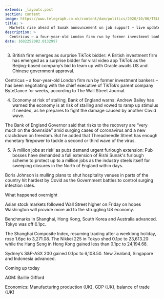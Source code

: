 ```yaml
--- 
extends: _layouts.post 
section: content 
image: https://www.telegraph.co.uk/content/dam/politics/2020/10/06/TELEMMGLPICT000240222759_trans_NvBQzQNjv4Bq9Sj0iK6tMqYFe-Sh9FllTU5WBhZMPklZa7PSXGN41I0.jpeg?impolicy=logo-overlay 
title: > 
  Markets rise ahead of Sunak announcement on job support – live updates 
description: > 
  Centricus – a four-year-old London firm run by former investment bankers – has been negotiating with the chief executive of TikTok’s parent company ByteDance for weeks, according to The Wall Street Journal.But he added that Threadneedle Street has enough monetary firepower to tackle a second or third wave of the virus.What happened overnightAsian stock markets followed Wall Street higher on Friday on hopes Washington will provide more aid to the struggling US economy.The Nikkei 225 in Tokyo shed 0.1pc to 23,613.20 while the Hang Seng in Hong Kong gained less than 0.1pc to 24,194.68.Coming up todayAGM: Baillie GiffordEconomics: Manufacturing production (UK), GDP (UK), balance of trade (UK) 
date: 1602252082.0132997 
--- 
```

3) British firm emerges as surprise TikTok bidder: A British investment firm has emerged as a surprise bidder for viral video app TikTok as the Beijing-based company’s bid to team up with Oracle awaits US and Chinese government approval.

Centricus – a four-year-old London firm run by former investment bankers – has been negotiating with the chief executive of TikTok’s parent company ByteDance for weeks, according to The Wall Street Journal.

4) Economy at risk of stalling, Bank of England warns: Andrew Bailey has warned the economy is at risk of stalling and vowed to ramp up stimulus if needed, as he prepares to fight the damage caused by another Covid wave.

The Bank of England Governor said that risks to the recovery are “very much on the downside” amid surging cases of coronavirus and a new crackdown on freedom. But he added that Threadneedle Street has enough monetary firepower to tackle a second or third wave of the virus.

5) ‘A million jobs at risk’ as pubs demand urgent furlough extension: Pub bosses have demanded a full extension of Rishi Sunak's furlough scheme to protect up to a million jobs as the industry steels itself for sweeping closures in the North of England within days.

Boris Johnson is mulling plans to shut hospitality venues in parts of the country hit hardest by Covid as the Government battles to control surging infection rates.

What happened overnight

Asian stock markets followed Wall Street higher on Friday on hopes Washington will provide more aid to the struggling US economy.

Benchmarks in Shanghai, Hong Kong, South Korea and Australia advanced. Tokyo was off 0.1pc.

The Shanghai Composite Index, resuming trading after a weeklong holiday, rose 1.6pc to 3,271.08. The Nikkei 225 in Tokyo shed 0.1pc to 23,613.20 while the Hang Seng in Hong Kong gained less than 0.1pc to 24,194.68.

Sydney’s S&P-ASX 200 gained 0.1pc to 6,108.50. New Zealand, Singapore and Indonesia advanced.

Coming up today

AGM: Baillie Gifford

Economics: Manufacturing production (UK), GDP (UK), balance of trade (UK)